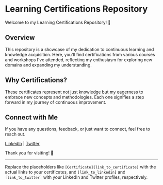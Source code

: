 # Learning Certifications Repository

Welcome to my Learning Certifications Repository! 🚀

## Overview

This repository is a showcase of my dedication to continuous learning and knowledge acquisition. Here, you'll find certifications from various courses and workshops I've attended, reflecting my enthusiasm for exploring new domains and expanding my understanding.


## Why Certifications?

These certificates represent not just knowledge but my eagerness to embrace new concepts and methodologies. Each one signifies a step forward in my journey of continuous improvement.

## Connect with Me

If you have any questions, feedback, or just want to connect, feel free to reach out.

[LinkedIn](link_to_linkedin) | [Twitter](link_to_twitter)

Thank you for visiting! 🌟

---

Replace the placeholders like `[Certificate](link_to_certificate)` with the actual links to your certificates, and `[link_to_linkedin]` and `[link_to_twitter]` with your LinkedIn and Twitter profiles, respectively.
